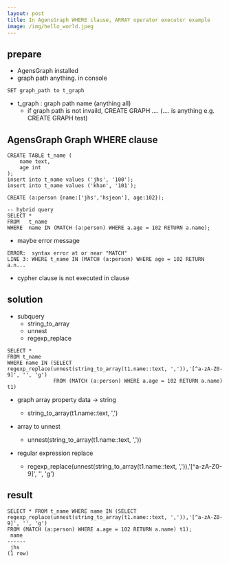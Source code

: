 ```yaml
---
layout: post
title: In AgensGraph WHERE clause, ARRAY operator executor example
image: /img/hello_world.jpeg
---
```


## prepare

- AgensGraph installed
- graph path anything. in console

````
SET graph_path to t_graph
````
- t_graph : graph path name (anything all)
    - if graph path is not invaild, CREATE GRAPH .... (.... is anything e.g. CREATE GRAPH test)

## AgensGraph Graph WHERE clause

````
CREATE TABLE t_name (
    name text,
    age int
);
insert into t_name values ('jhs', '100');
insert into t_name values ('khan', '101');

CREATE (a:person {name:['jhs','hsjeon'], age:102});

-- hybrid query
SELECT *
FROM   t_name
WHERE  name IN (MATCH (a:person) WHERE a.age = 102 RETURN a.name);
````
- maybe error message 

````
ERROR:  syntax error at or near "MATCH"
LINE 3: WHERE t_name IN (MATCH (a:person) WHERE age = 102 RETURN a.n...
````

- cypher clause is not executed in clause


## solution

- subquery
    - string_to_array
    - unnest
    - regexp_replace

````
SELECT * 
FROM t_name 
WHERE name IN (SELECT regexp_replace(unnest(string_to_array(t1.name::text, ',')),'[^a-zA-Z0-9]', '', 'g')
               FROM (MATCH (a:person) WHERE a.age = 102 RETURN a.name) t1)
````

- graph array property data -> string
    - string_to_array(t1.name::text, ',')
    
- array to unnest
    - unnest(string_to_array(t1.name::text, ','))
    
- regular expression replace
    - regexp_replace(unnest(string_to_array(t1.name::text, ',')),'[^a-zA-Z0-9]', '', 'g')

## result

````
SELECT * FROM t_name WHERE name IN (SELECT regexp_replace(unnest(string_to_array(t1.name::text, ',')),'[^a-zA-Z0-9]', '', 'g')
FROM (MATCH (a:person) WHERE a.age = 102 RETURN a.name) t1);
 name
------
 jhs
(1 row)
````
